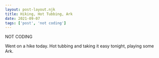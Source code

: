 ```yaml
---
layout: post-layout.njk
title: Hiking, Hot Tubbing, Ark
date: 2021-09-07
tags: ['post', 'not coding']
---
```

<!-- Excerpt Start -->
NOT CODING
<!-- Excerpt End -->

Went on a hike today. Hot tubbing and taking it easy tonight, playing some Ark.
